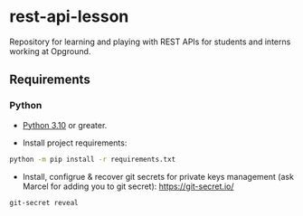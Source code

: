 # rest-api-lesson
Repository for learning and playing with REST APIs for students and interns working at Opground.

## Requirements
### Python
- [Python 3.10](https://www.python.org/downloads/) or greater.

- Install project requirements:
```bash
python -m pip install -r requirements.txt
```

- Install, configrue & recover git secrets for private keys management (ask Marcel for adding you to git secret):
https://git-secret.io/

```bash
git-secret reveal
```
